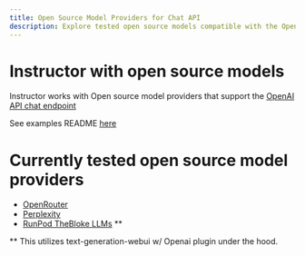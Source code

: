 ```yaml
---
title: Open Source Model Providers for Chat API
description: Explore tested open source models compatible with the OpenAI chat API, including OpenRouter, Perplexity, and RunPod LLMs.
---
```


# Instructor with open source models
Instructor works with Open source model providers that support the [OpenAI API chat endpoint](https://platform.openai.com/docs/api-reference/chat)

See examples README [here](https://github.com/jxnl/instructor/tree/main/examples/open_source_examples)

# Currently tested open source model providers
- [OpenRouter](https://openrouter.ai/)
- [Perplexity](https://www.perplexity.ai/)
- [RunPod TheBloke LLMs](https://github.com/TheBlokeAI/dockerLLM/blob/main/README_Runpod_LocalLLMsUI.md) **


** This utilizes text-generation-webui w/ Openai plugin under the hood. 
